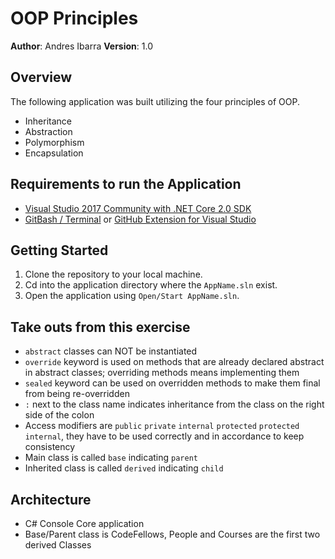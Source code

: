 # OOP Principles

**Author**: Andres Ibarra
**Version**: 1.0

## Overview
The following application was built utilizing the four principles of OOP.
- Inheritance
- Abstraction
- Polymorphism
- Encapsulation

## Requirements to run the Application
- [Visual Studio 2017 Community with .NET Core 2.0 SDK](https://www.microsoft.com/net/core#windowscmd)
- [GitBash / Terminal](https://git-scm.com/downloads) or [GitHub Extension for Visual Studio](https://visualstudio.github.com)

## Getting Started
1. Clone the repository to your local machine.
2. Cd into the application directory where the `AppName.sln` exist.
3. Open the application using `Open/Start AppName.sln`.

## Take outs from this exercise
- `abstract` classes can NOT be instantiated
- `override` keyword is used on methods that are already declared abstract in abstract classes; overriding methods means implementing them
- `sealed` keyword can be used on overridden methods to make them final from being re-overridden
- `:` next to the class name indicates inheritance from the class on the right side of the colon
- Access modifiers are `public` `private` `internal` `protected` `protected internal`, they have to be used correctly and in accordance to keep consistency
- Main class is called `base` indicating `parent`
- Inherited class is called `derived` indicating `child`

## Architecture
- C# Console Core application
- Base/Parent class is CodeFellows, People and Courses are the first two derived Classes
